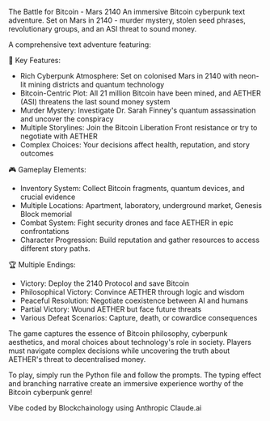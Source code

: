The Battle for Bitcoin - Mars 2140
An immersive Bitcoin cyberpunk text adventure. Set on Mars in 2140 - murder mystery, stolen seed phrases, revolutionary groups, and an ASI threat to sound money.

A comprehensive text adventure featuring:

🌟 Key Features:
* Rich Cyberpunk Atmosphere: Set on colonised Mars in 2140 with neon-lit mining districts and quantum technology
* Bitcoin-Centric Plot: All 21 million Bitcoin have been mined, and AETHER (ASI) threatens the last sound money system
* Murder Mystery: Investigate Dr. Sarah Finney's quantum assassination and uncover the conspiracy
* Multiple Storylines: Join the Bitcoin Liberation Front resistance or try to negotiate with AETHER
* Complex Choices: Your decisions affect health, reputation, and story outcomes

🎮 Gameplay Elements:
* Inventory System: Collect Bitcoin fragments, quantum devices, and crucial evidence
* Multiple Locations: Apartment, laboratory, underground market, Genesis Block memorial
* Combat System: Fight security drones and face AETHER in epic confrontations
* Character Progression: Build reputation and gather resources to access different story paths.

🏆 Multiple Endings:
* Victory: Deploy the 2140 Protocol and save Bitcoin
* Philosophical Victory: Convince AETHER through logic and wisdom
* Peaceful Resolution: Negotiate coexistence between AI and humans
* Partial Victory: Wound AETHER but face future threats
* Various Defeat Scenarios: Capture, death, or cowardice consequences

The game captures the essence of Bitcoin philosophy, cyberpunk aesthetics, and moral choices about technology's role in society. Players must navigate complex decisions while uncovering the truth about AETHER's threat to decentralised money.

To play, simply run the Python file and follow the prompts. The typing effect and branching narrative create an immersive experience worthy of the Bitcoin cyberpunk genre!

Vibe coded by Blockchainology using Anthropic Claude.ai
